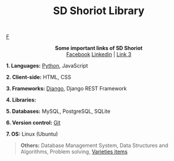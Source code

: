 <h1>
<p align="center">SD Shoriot Library</h1><br>
	<a href="">F</a>
</p>

<p align="center">
  <b>Some important links of SD Shoriot</b><br>
  <a href="#">Facebook</a> 
  <a href="#">Linkedin</a> |
  <a href="#">Link 3</a>
</p>


**1. Languages:** [Python](https://github.com/sdshoriot/SD-Shoriot-Library/tree/master/01.%20Languages/Python), JavaScript

**2. Client-side:** HTML, CSS

**3. Frameworks:** [Django](https://github.com/sdshoriot/SD-Shoriot-Library/tree/master/03.%20Frameworks/Django), Django REST Framework 

**4. Libraries:**   

**5. Databases:** MySQL, PostgreSQL, SQLite

**6. Version control:** [Git](https://github.com/sdshoriot/SD-Shoriot-Library/tree/master/06.%20Version%20control/Git)

**7. OS:** Linux (Ubuntu) 

> **Others:** Database Management System, Data Structures and Algorithms, Problem solving, [Varieties items](https://github.com/sdshoriot/SD-Shoriot-Library/tree/master/Others/Varieties%20items)